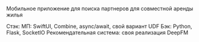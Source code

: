 Мобильное приложение для поиска партнеров для совместной аренды жилья

Стэк:
МП: SwiftUI, Combine, async/await, свой вариант UDF
Бэк: Python, Flask, SocketIO
Рекомендательная система: своя реализация DeepFM

